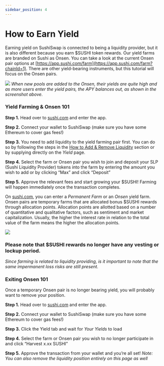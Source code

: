 ```yaml
---
sidebar_position: 4
---
```


# How to Earn Yield

Earning yield on SushiSwap is connected to being a liquidity provider, but it is also different because you earn $SUSHI token rewards. Our yield farms are branded on Sushi as Onsen. You can take a look at the current Onsen pair options at [https://app.sushi.com/farm](https://app.sushi.com/farm?chainId=1). There are other yield-bearing instruments, but this tutorial will focus on the Onsen pairs.

![](/img/tutimg/htey/htey1.png) _When new pools are added to the Onsen, their yields are quite high and as more users enter the yield pairs, the APY balances out, as shown in the screenshot above._

### Yield Farming & Onsen 101

**Step 1.** Head over to [sushi.com](https://www.sushi.com/) and enter the app.

**Step 2.** Connect your wallet to SushiSwap (make sure you have some Ethereum to cover gas fees!)

**Step 3.** You need to add liquidity to the yield farming pair first. You can do so by following the steps in the [How to Add & Remove Liquidity](/docs/Tutorials/How%20to%20Get%20Started%20on%20Sushi/How%20to%20Add%20&%20Remove%20Liquidity) section or by supplying directly on the _Yield_ page.

**Step 4.** Select the farm or Onsen pair you wish to join and deposit your SLP (Sushi Liquidity Provider) tokens into the farm by entering the amount you wish to add or by clicking “Max” and click “Deposit”

**Step 5.** Approve the relevant fees and start growing your $SUSHI! Farming will happen immediately once the transaction completes.

On [sushi.com](https://www.sushi.com/), you can enter a _Permanent Farm_ or an _Onsen_ yield farm. Onsen pairs are temporary farms that are allocated bonus $SUSHI rewards through allocation points. Allocation points are allotted based on a number of quantitative and qualitative factors, such as sentiment and market capitalization. Usually, the higher the interest rate in relation to the total value of the farm means the higher the allocation points.

![](/img/tutimg/htey/htey2.png)

### Please note that $SUSHI rewards no longer have any vesting or lockup period.

_Since farming is related to liquidity providing, is it important to note that the same impermanent loss risks are still present._

### Exiting Onsen 101

Once a temporary Onsen pair is no longer bearing yield, you will probably want to remove your position.

**Step 1.** Head over to [sushi.com](https://www.sushi.com/) and enter the app.

**Step 2.** Connect your wallet to SushiSwap (make sure you have some Ethereum to cover gas fees!)

**Step 3.** Click the Yield tab and wait for _Your Yields_ to load

**Step 4.** Select the farm or Onsen pair you wish to no longer participate in and click “Harvest x.xx SUSHI”

**Step 5.** Approve the transaction from your wallet and you’re all set! _Note: You can also remove the liquidity position entirely on this page as well_
